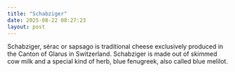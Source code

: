 ```yaml
---
title: "Schabziger"
date: 2025-08-22 08:27:23 
layout: post
---
```


Schabziger, sérac or sapsago is traditional cheese exclusively produced in the Canton of Glarus in Switzerland. Schabziger is made out of skimmed cow milk and a special kind of herb, blue fenugreek, also called blue melilot.